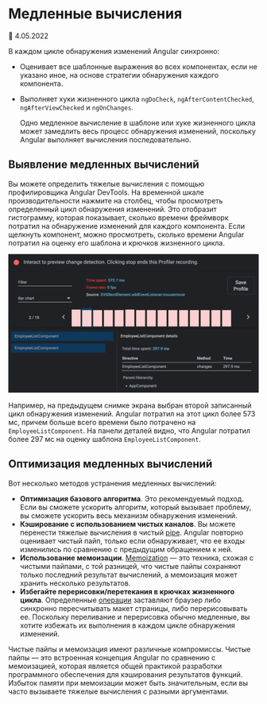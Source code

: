 # Медленные вычисления

:date: 4.05.2022

В каждом цикле обнаружения изменений Angular синхронно:

-   Оценивает все шаблонные выражения во всех компонентах, если не указано иное, на основе стратегии обнаружения каждого компонента.
-   Выполняет хуки жизненного цикла `ngDoCheck`, `ngAfterContentChecked`, `ngAfterViewChecked` и `ngOnChanges`.

    Одно медленное вычисление в шаблоне или хуке жизненного цикла может замедлить весь процесс обнаружения изменений, поскольку Angular выполняет вычисления последовательно.

## Выявление медленных вычислений

Вы можете определить тяжелые вычисления с помощью профилировщика Angular DevTools. На временной шкале производительности нажмите на столбец, чтобы просмотреть определенный цикл обнаружения изменений. Это отобразит гистограмму, которая показывает, сколько времени фреймворк потратил на обнаружение изменений для каждого компонента. Если щелкнуть компонент, можно просмотреть, сколько времени Angular потратил на оценку его шаблона и крючков жизненного цикла.

![Предварительный просмотр профилировщика Angular DevTools показывает медленные вычисления](slow-computations.png)

Например, на предыдущем снимке экрана выбран второй записанный цикл обнаружения изменений. Angular потратил на этот цикл более 573 мс, причем больше всего времени было потрачено на `EmployeeListComponent`. На панели деталей видно, что Angular потратил более 297 мс на оценку шаблона `EmployeeListComponent`.

## Оптимизация медленных вычислений

Вот несколько методов устранения медленных вычислений:

-   **Оптимизация базового алгоритма**. Это рекомендуемый подход. Если вы сможете ускорить алгоритм, который вызывает проблему, вы сможете ускорить весь механизм обнаружения изменений.
-   **Кэширование с использованием чистых каналов**. Вы можете перенести тяжелые вычисления в чистый [pipe](pipes.md). Angular повторно оценивает чистый пайп, только если обнаруживает, что ее входы изменились по сравнению с предыдущим обращением к ней.
-   **Использование мемоизации**. [Memoization](https://ru.wikipedia.org/wiki/%D0%9C%D0%B5%D0%BC%D0%BE%D0%B8%D0%B7%D0%B0%D1%86%D0%B8%D1%8F) — это техника, схожая с чистыми пайпами, с той разницей, что чистые пайпы сохраняют только последний результат вычислений, а мемоизация может хранить несколько результатов.
-   **Избегайте перерисовки/перетекания в крючках жизненного цикла**. Определенные [операции](https://web.dev/avoid-large-complex-layouts-and-layout-thrashing/) заставляют браузер либо синхронно пересчитывать макет страницы, либо перерисовывать ее. Поскольку переливание и перерисовка обычно медленные, вы хотите избежать их выполнения в каждом цикле обнаружения изменений.

Чистые пайпы и мемоизация имеют различные компромиссы. Чистые пайпы — это встроенная концепция Angular по сравнению с мемоизацией, которая является общей практикой разработки программного обеспечения для кэширования результатов функций. Избыток памяти при мемоизации может быть значительным, если вы часто вызываете тяжелые вычисления с разными аргументами.
